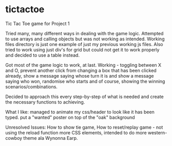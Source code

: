 # tictactoe
Tic Tac Toe game for Project 1

Tried many, many different ways in dealing with the game logic. Attempted to use arrays and calling objects but was not working as intended. 
Working files directory is just one example of just my previous working js files. 
Also tried to work using just div's for grid but could not get it to work properly and decided to use a table instead. 

Got most of the game logic to work, at last. 
Working - toggling between X and O, 
prevent another click from changing a box that has been clicked already, 
show a message saying whose turn it is and show a message saying who won, 
randomise who starts and of course, 
showing the winning scenarios/combinations. 

Decided to approach this every step-by-step of what is needed and create the necessary functions to achieving. 

What I like: managed to animate my css/header to look like it has been typed.
put a "wanted" poster on top of the "oak" background

Unresolved Issues:
How to show tie game,
How to reset/replay game - not using the reload function
more CSS elements, intended to do more western-cowboy theme ala Wynonna Earp.